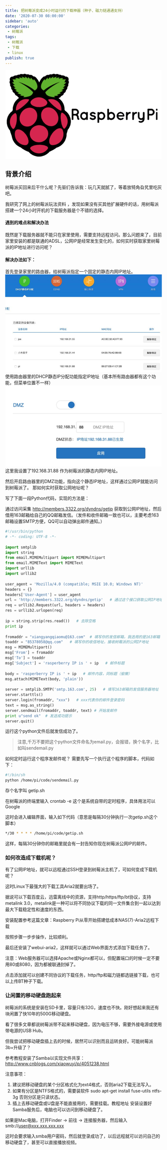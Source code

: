```yaml
---
title: 把树莓派变成24小时运行的下载神器（种子、磁力链通通支持）
date: '2020-07-30 08:00:00'
sidebar: 'auto'
categories:
 - 树莓派
tags:
 - 树莓派
 - 下载
 - linux
publish: true
---
```

![Image text](./image/02-1.png "head")
<!-- # 把树莓派变成24小时运行的下载神器（种子、磁力链通通支持） -->
## 背景介绍
树莓派买回来后干什么呢？先驱们告诉我：玩几天就腻了，等着放犄角旮旯里吃灰吧。

我研究了网上的树莓派玩法资料 ，发现如果没有买其他扩展硬件的话，用树莓派搭建一个24小时开机的下载服务器是个不错的选择。

#### 遇到的难点和解决办法
既然是下载服务器就不能只在家里使用，需要支持远程访问。那么问题来了，目前家里安装的都是联通的ADSL，公网IP是经常发生变化的，如何实时获取家里树莓派的IP地址进行访问呢？

#### 解决办法如下：

首先登录家里的路由器，给树莓派指定一个固定的静态内网IP地址。
![Image text](image/02-2.jpg)
使用路由器里的DHCP静态IP分配功能指定IP地址（基本所有路由器都有这个功能，但菜单位置不一样）
![Image text](image/02-3.jpg)
这里我设置了192.168.31.88 作为树莓派的静态内网IP地址。

然后开启路由器里的DMZ功能，指向这个静态IP地址，这样通过公网IP就能访问到树莓派了。
那如何实时获取公网地址呢？

写了下面一段Python代码，实现的方法是：

通过访问采集 http://members.3322.org/dyndns/getip 获取到公网IP地址，然后借用163邮箱给自己的QQ邮箱发信。（发件和收件邮箱一致也可以，主要考虑163邮箱设置SMTP方便，QQ可以自动弹出邮件通知。）
```python
#!/usr/bin/python
# -*- coding: UTF-8 -*-

import smtplib
import string
from email.MIMEMultipart import MIMEMultipart
from email.MIMEText import MIMEText
import urllib
import urllib2

user_agent = 'Mozilla/4.0 (compatible; MSIE 10.0; Windows NT)'
headers = {}
headers['User-Agent'] = user_agent
url = 'http://members.3322.org/dyndns/getip'   # 通过这个接口获取公网IP地址
req = urllib2.Request(url, headers = headers)
res = urllib2.urlopen(req)

ip = string.strip(res.read())   # 去除空格
print ip

fromaddr = "xiangyangqiaomu@163.com"  # 填写你的发信邮箱，我选用的是163邮箱
toaddr = "85378058@qq.com"   # 填写你的收信地址，接收树莓派的公网IP地址
msg = MIMEMultipart()
msg['From'] = fromaddr
msg['To'] = toaddr
msg['Subject'] = 'rasperberry IP is ' + ip   # 邮件标题

body = 'rasperberry IP is ' + ip   # 邮件内容，同标题（偷懒）
msg.attach(MIMEText(body, 'plain'))

server = smtplib.SMTP('smtp.163.com', 25)   # 填写163邮箱的发信服务器地址
server.starttls()
server.login(fromaddr, "xxx")   # xxx代表你的邮件登录密码
text = msg.as_string()
server.sendmail(fromaddr, toaddr, text) # 开始发邮件
print u"send ok"  # 发送成功提示
server.quit()
```
运行这个python文件后就发信成功了。
>注意,千万不要把这个python文件命名为email.py，会报错，换个名字，比如叫sendemail.py

如何定时运行这个程序发邮件呢？
需要先写一个执行这个程序的脚本，代码如下：
```bash
#!/bin/sh
python /home/pi/code/sendemail.py
```
存个名字叫 getip.sh

在树莓派的终端里输入 crontab -e 这个是系统自带的定时程序，具体用法可以Google

这时会进入编辑界面，输入如下代码（意思是每隔30分钟执行一次getip.sh这个脚本）
```bash
*/30 * * * * /home/pi/code/getip.sh
```
这样，每隔30分钟你的邮箱里就会有一封告知你现在树莓派公网IP的邮件。

### 如何改造成下载机呢？
有了公网IP地址，就可以远程通过SSH登录到树莓派主机了，可如何变成下载机呢？

这时Linux下最强大的下载工具Aria2就要出场了。

据说可以下载百度云，迅雷离线中的资源，支持http/https/ftp/bt协议，支持metalink 3.0，metalink是一种可以将不同协议下载的同一文件集合到一起以达到最大下载稳定性和速度的东西。

安装配置参考这篇文章：Raspberry Pi从零开始搭建低成本NAS(7)-Aria2远程下载

按照步骤一步步操作，比较顺利。

最后还安装了webui-aria2，这样就可以通过Web界面方式添加下载任务了。

注意：Web服务器可以选择Apache或Nginx都可以，但配置端口的时候一定不要用80或8080，因为都被联通封掉了。

点击添加就可以创建不同协议的下载任务，http/ftp和磁力链都选链接下载，也可以上传BT种子下载。

### 让闲置的移动硬盘跑起来
树莓派的系统是安装在SD卡里，容量只有32G，速度也不快。刚好想起来我还有块闲置了快10年的500G移动硬盘。

看了很多文章都说树莓派带不起来移动硬盘，因为电压不够，需要外接电源或使用带电源的USB Hub。

但我尝试把移动硬盘插上去的时候，居然可以识别而且运转良好。可能树莓派3b+升级了？

参考教程安装了Samba以实现文件共享：http://www.cnblogs.com/xiaowuyi/p/4051238.html

注意事项：

1. 建议把移动硬盘的某个分区格式化为ext4格式，否则aria2下载无法写入。
2. 如果有分区是NTFS格式的，需要装软件 sudo apt-get install fuse-utils ntfs-3g 否则分区是只读状态。
3. 插上去移动硬盘或U盘是不能直接用的，需要挂载。教程地址
安装设置好Samba服务后，电脑也可以访问到移动硬盘了。

如果是Mac电脑，打开Finder -> 前往 -> 连接服务器，然后输入 smb://user@xxx.xxx.xxx.xxx

这时会要求输入smba用户密码，然后就登录成功了，以后远程就可以访问自己的移动硬盘了，甚至可以直接播放视频。